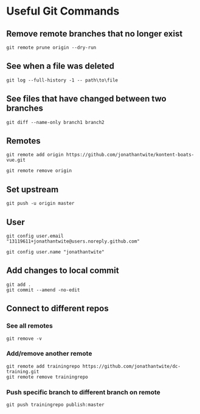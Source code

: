 # Useful Git Commands

## Remove remote branches that no longer exist

```[shell]
git remote prune origin --dry-run
```

## See when a file was deleted

```[shell]
git log --full-history -1 -- path\to\file
```

## See files that have changed between two branches

```[shell]
git diff --name-only branch1 branch2
```

## Remotes

```[shell]
git remote add origin https://github.com/jonathantwite/kontent-boats-vue.git
```

```[shell]
git remote remove origin
```

## Set upstream

```[shell]
git push -u origin master
```

## User

```[shell]
git config user.email "13119611+jonathantwite@users.noreply.github.com"
```

```[shell]
git config user.name "jonathantwite"
```

## Add changes to local commit

```[shell]
git add .
git commit --amend -no-edit
```

## Connect to different repos

### See all remotes

```[shell]
git remove -v
```

### Add/remove another remote

```[shell]
git remote add trainingrepo https://github.com/jonathantwite/dc-training.git
git remote remove trainingrepo
```

### Push specific branch to different branch on remote

```[shell]
git push trainingrepo publish:master
```
